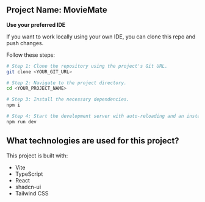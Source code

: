 
## Project Name: MovieMate


**Use your preferred IDE**

If you want to work locally using your own IDE, you can clone this repo and push changes. 


Follow these steps:

```sh
# Step 1: Clone the repository using the project's Git URL.
git clone <YOUR_GIT_URL>

# Step 2: Navigate to the project directory.
cd <YOUR_PROJECT_NAME>

# Step 3: Install the necessary dependencies.
npm i

# Step 4: Start the development server with auto-reloading and an instant preview.
npm run dev
```




## What technologies are used for this project?

This project is built with:

- Vite
- TypeScript
- React
- shadcn-ui
- Tailwind CSS


